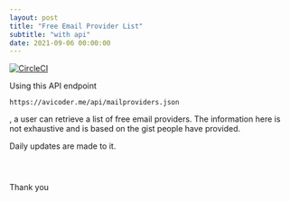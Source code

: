 ```yaml
---
layout: post
title: "Free Email Provider List"
subtitle: "with api"
date: 2021-09-06 00:00:00
---
```


[![CircleCI](https://circleci.com/gh/avicoder/avicoder.github.io/tree/master.svg?style=svg)](https://circleci.com/gh/avicoder/avicoder.github.io/tree/master)

Using this API endpoint

    https://avicoder.me/api/mailproviders.json

, a user can retrieve a list of free email providers. The information here is not exhaustive and is based on the gist people have provided.

Daily updates are made to it.

<div class="language-plaintext highlighter-rouge">
<div class="highlight"><pre class="highlight">
<code class="hljs javascript">
<div id="myData"></div>
</code></pre></div></div>

 <script>
 var getJSON = function(url, callback) {
     var xhr = new XMLHttpRequest();
     xhr.open('GET', url, true);
     xhr.responseType = 'json';
     xhr.onload = function() {
       var status = xhr.status;
       if (status === 200) {
         callback(null, xhr.response);
       } else {
         callback(status, xhr.response);
       }
     };
     xhr.send();
 };

getJSON('https://avicoder.me/api/mailproviders.json',
function(err, data) {
  if (err !== null) {
    alert('Something went wrong: ' + err);
  } else {
    var mainContainer = document.getElementById("myData");
    for (var i = 0; i < data.result.length; i++) {
                var div = document.createElement("div");
                div.innerHTML = data['result'][i];
                mainContainer.appendChild(div);
            }
          }
});
 </script>

Thank you
